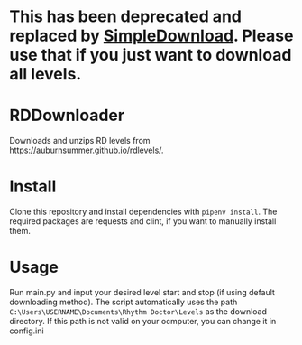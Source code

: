 # This has been deprecated and replaced by [SimpleDownload](https://github.com/huantianad/SimpleDownload). Please use that if you just want to download all levels.
# RDDownloader
Downloads and unzips RD levels from https://auburnsummer.github.io/rdlevels/.

# Install
Clone this repository and install dependencies with `pipenv install`.
The required packages are requests and clint, if you want to manually install them.

# Usage
Run main.py and input your desired level start and stop (if using default downloading method). 
The script automatically uses the path `C:\Users\USERNAME\Documents\Rhythm Doctor\Levels` as the download directory. If this path is not valid on your ocmputer, you can change it in config.ini
